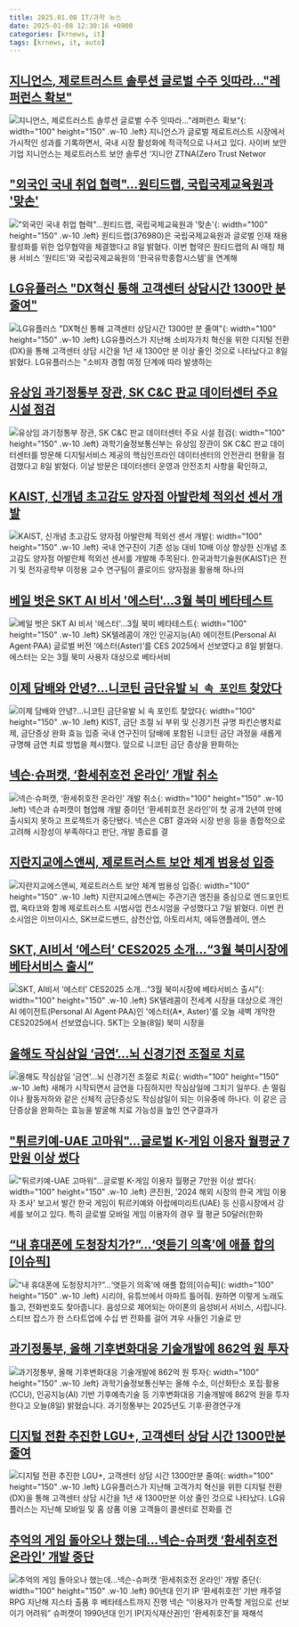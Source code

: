 ```yaml
---
title: 2025.01.08 IT/과학 뉴스
date: 2025-01-08 12:30:16 +0900
categories: [krnews, it]
tags: [krnews, it, auto]
---
```

## [지니언스, 제로트러스트 솔루션 글로벌 수주 잇따라…"레퍼런스 확보"](https://n.news.naver.com/mnews/article/277/0005529248)

![지니언스, 제로트러스트 솔루션 글로벌 수주 잇따라…"레퍼런스 확보"](https://mimgnews.pstatic.net/image/origin/277/2025/01/08/5529248.jpg?type=nf220_150){: width="100" height="150" .w-10 .left}
지니언스가 글로벌 제로트러스트 시장에서 가시적인 성과를 기록하면서, 국내 시장 활성화에 적극적으로 나서고 있다. 사이버 보안 기업 지니언스는 제로트러스트 보안 솔루션 ‘지니안 ZTNA(Zero Trust Networ

## ["외국인 국내 취업 협력"…원티드랩, 국립국제교육원과 '맞손'](https://n.news.naver.com/mnews/article/421/0008009802)

!["외국인 국내 취업 협력"…원티드랩, 국립국제교육원과 '맞손'](https://mimgnews.pstatic.net/image/origin/421/2025/01/08/8009802.jpg?type=nf220_150){: width="100" height="150" .w-10 .left}
원티드랩(376980)은 국립국제교육원과 글로벌 인재 채용 활성화를 위한 업무협약을 체결했다고 8일 밝혔다. 이번 협약은 원티드랩의 AI 매칭 채용 서비스 '원티드'와 국립국제교육원의 '한국유학종합시스템'을 연계해

## [LG유플러스 "DX혁신 통해 고객센터 상담시간 1300만 분 줄여"](https://n.news.naver.com/mnews/article/015/0005079428)

![LG유플러스 "DX혁신 통해 고객센터 상담시간 1300만 분 줄여"](https://mimgnews.pstatic.net/image/origin/015/2025/01/08/5079428.jpg?type=nf220_150){: width="100" height="150" .w-10 .left}
LG유플러스가 지난해 소비자가치 혁신을 위한 디지털 전환(DX)을 통해 고객센터 상담 시간을 1년 새 1300만 분 이상 줄인 것으로 나타났다고 8일 밝혔다. LG유플러스는 "소비자 경험 여정 단계에 따라 발생하는

## [유상임 과기정통부 장관, SK C&C 판교 데이터센터 주요 시설 점검](https://n.news.naver.com/mnews/article/366/0001045714)

![유상임 과기정통부 장관, SK C&C 판교 데이터센터 주요 시설 점검](https://mimgnews.pstatic.net/image/origin/366/2025/01/08/1045714.jpg?type=nf220_150){: width="100" height="150" .w-10 .left}
과학기술정보통신부는 유상임 장관이 SK C&C 판교 데이터센터를 방문해 디지털서비스 제공의 핵심인프라인 데이터센터의 안전관리 현황을 점검했다고 8일 밝혔다. 이날 방문은 데이터센터 운영과 안전조치 사항을 확인하고,

## [KAIST, 신개념 초고감도 양자점 아발란체 적외선 센서 개발](https://n.news.naver.com/mnews/article/421/0008009439)

![KAIST, 신개념 초고감도 양자점 아발란체 적외선 센서 개발](https://mimgnews.pstatic.net/image/origin/421/2025/01/08/8009439.jpg?type=nf220_150){: width="100" height="150" .w-10 .left}
국내 연구진이 기존 성능 대비 10배 이상 향상한 신개념 초고감도 양자점 아발란체 적외선 센서를 개발해 주목된다. 한국과학기술원(KAIST)은 전기 및 전자공학부 이정용 교수 연구팀이 콜로이드 양자점을 활용해 하나의

## [베일 벗은 SKT AI 비서 '에스터'…3월 북미 베타테스트](https://n.news.naver.com/mnews/article/003/0013003442)

![베일 벗은 SKT AI 비서 '에스터'…3월 북미 베타테스트](https://mimgnews.pstatic.net/image/origin/003/2025/01/08/13003442.jpg?type=nf220_150){: width="100" height="150" .w-10 .left}
SK텔레콤이 개인 인공지능(AI) 에이전트(Personal AI Agent·PAA) 글로벌 버전 ‘에스터(Aster)’를 CES 2025에서 선보였다고 8일 밝혔다. 에스터는 오는 3월 북미 사용자 대상으로 베타서비

## [이제 담배와 안녕?...니코틴 금단유발 `뇌 속 포인트` 찾았다](https://n.news.naver.com/mnews/article/029/0002928013)

![이제 담배와 안녕?...니코틴 금단유발 `뇌 속 포인트` 찾았다](https://mimgnews.pstatic.net/image/origin/029/2025/01/08/2928013.jpg?type=nf220_150){: width="100" height="150" .w-10 .left}
KIST, 금단 조절 뇌 부위 및 신경기전 규명 파킨슨병치료제, 금단증상 완화 효능 입증 국내 연구진이 담배에 포함된 니코틴 금단 과정을 새롭게 규명해 금연 치료 방법을 제시했다. 앞으로 니코틴 금단 증상을 완화하는

## [넥슨·슈퍼캣, ‘환세취호전 온라인’ 개발 취소](https://n.news.naver.com/mnews/article/366/0001045751)

![넥슨·슈퍼캣, ‘환세취호전 온라인’ 개발 취소](https://mimgnews.pstatic.net/image/origin/366/2025/01/08/1045751.jpg?type=nf220_150){: width="100" height="150" .w-10 .left}
넥슨과 슈퍼캣이 협업해 개발 중이던 ‘환세취호전 온라인’이 첫 공개 2년여 만에 출시되지 못하고 프로젝트가 중단됐다. 넥슨은 CBT 결과와 시장 반응 등을 종합적으로 고려해 시장성이 부족하다고 판단, 개발 종료를 결

## [지란지교에스앤씨, 제로트러스트 보안 체계 범용성 입증](https://n.news.naver.com/mnews/article/029/0002927767)

![지란지교에스앤씨, 제로트러스트 보안 체계 범용성 입증](https://mimgnews.pstatic.net/image/origin/029/2025/01/07/2927767.jpg?type=nf220_150){: width="100" height="150" .w-10 .left}
지란지교에스앤씨는 주관기관 앰진을 중심으로 엔드포인트랩, 옥타코와 함께 제로트러스트 시범사업 컨소시엄을 구성했다고 7일 밝혔다. 이번 컨소시엄은 이브이시스, SK브로드밴드, 삼천산업, 아토리서치, 에듀앤플레이, 엔스

## [SKT, AI비서 ‘에스터’ CES2025 소개…“3월 북미시장에 베타서비스 출시”](https://n.news.naver.com/mnews/article/056/0011870911)

![SKT, AI비서 ‘에스터’ CES2025 소개…“3월 북미시장에 베타서비스 출시”](https://mimgnews.pstatic.net/image/origin/056/2025/01/08/11870911.jpg?type=nf220_150){: width="100" height="150" .w-10 .left}
SK텔레콤이 전세계 시장을 대상으로 개인 AI 에이전트(Personal AI Agent·PAA)인 '에스터(A*, Aster)'를 오늘 새벽 개막한 CES2025에서 선보였습니다. SKT는 오늘(8일) 북미 시장을

## [올해도 작심삼일 ‘금연’…뇌 신경기전 조절로 치료](https://n.news.naver.com/mnews/article/011/0004437187)

![올해도 작심삼일 ‘금연’…뇌 신경기전 조절로 치료](https://mimgnews.pstatic.net/image/origin/011/2025/01/08/4437187.jpg?type=nf220_150){: width="100" height="150" .w-10 .left}
새해가 시작되면서 금연을 다짐하지만 작심삼일에 그치기 일쑤다. 손 떨림이나 활동저하와 같은 신체적 금단증상도 작심삼일이 되는 이유중에 하나다. 이 같은 금단증상을 완화하는 효능을 발굴해 치료 가능성을 높인 연구결과가

## ["튀르키예-UAE 고마워"...글로벌 K-게임 이용자 월평균 7만원 이상 썼다](https://n.news.naver.com/mnews/article/029/0002927943)

!["튀르키예-UAE 고마워"...글로벌 K-게임 이용자 월평균 7만원 이상 썼다](https://mimgnews.pstatic.net/image/origin/029/2025/01/08/2927943.jpg?type=nf220_150){: width="100" height="150" .w-10 .left}
콘진원, '2024 해외 시장의 한국 게임 이용자 조사' 보고서 발간 한국 게임이 튀르키예와 아랍에미리트(UAE) 등 신흥시장에서 강세를 보이고 있다. 특히 글로벌 모바일 게임 이용자의 경우 월 평균 50달러(한화

## [“내 휴대폰에 도청장치가?”…‘엿듣기 의혹’에 애플 합의[이슈픽]](https://n.news.naver.com/mnews/article/056/0011870525)

![“내 휴대폰에 도청장치가?”…‘엿듣기 의혹’에 애플 합의[이슈픽]](https://mimgnews.pstatic.net/image/origin/056/2025/01/07/11870525.jpg?type=nf220_150){: width="100" height="150" .w-10 .left}
시리야, 유튜브에서 아파트 틀어줘. 원하면 이렇게 노래도 틀고, 전화번호도 찾아줍니다. 음성으로 제어되는 아이폰의 음성비서 서비스, 시립니다. 스티브 잡스가 한 스타트업에 수십 번 전화를 걸어 겨우 사들인 기술로 만

## [과기정통부, 올해 기후변화대응 기술개발에 862억 원 투자](https://n.news.naver.com/mnews/article/055/0001221751)

![과기정통부, 올해 기후변화대응 기술개발에 862억 원 투자](https://mimgnews.pstatic.net/image/origin/055/2025/01/08/1221751.jpg?type=nf220_150){: width="100" height="150" .w-10 .left}
과학기술정보통신부는 올해 수소, 이산화탄소 포집·활용(CCU), 인공지능(AI) 기반 기후예측기술 등 기후변화대응 기술개발에 862억 원을 투자한다고 오늘(8일) 밝혔습니다. 과기정통부는 2025년도 기후·환경연구개

## [디지털 전환 추진한 LGU+, 고객센터 상담 시간 1300만분 줄여](https://n.news.naver.com/mnews/article/277/0005529316)

![디지털 전환 추진한 LGU+, 고객센터 상담 시간 1300만분 줄여](https://mimgnews.pstatic.net/image/origin/277/2025/01/08/5529316.jpg?type=nf220_150){: width="100" height="150" .w-10 .left}
LG유플러스가 지난해 고객가치 혁신을 위한 디지털 전환(DX)을 통해 고객센터 상담 시간을 1년 새 1300만분 이상 줄인 것으로 나타났다. LG유플러스는 지난해 모바일 및 홈 상품 이용 고객들이 콜센터로 전화를 건

## [추억의 게임 돌아오나 했는데...넥슨-슈퍼캣 ‘환세취호전 온라인’ 개발 중단](https://n.news.naver.com/mnews/article/009/0005425560)

![추억의 게임 돌아오나 했는데...넥슨-슈퍼캣 ‘환세취호전 온라인’ 개발 중단](https://mimgnews.pstatic.net/image/origin/009/2025/01/08/5425560.jpg?type=nf220_150){: width="100" height="150" .w-10 .left}
90년대 인기 IP ‘환세취호전’ 기반 캐주얼 RPG 지난해 지스타 출품 후 베타테스트까지 진행 넥슨 “이용자가 만족할 게임으로 선보이기 어려워” 슈퍼캣이 1990년대 인기 IP(지식재산권)인 ‘환세취호전’을 재해석

